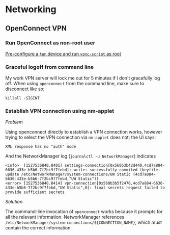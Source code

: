 # Networking

## OpenConnect VPN

### Run OpenConnect as non-root user

[Pre-configure a `tun` device and run `vpnc-script` as root](http://www.infradead.org/openconnect/nonroot.html)


### Graceful logoff from command line

My work VPN server will lock me out for 5 minutes if I don't gracefully log off.
When using `openconnect` from the command line, make sure to disconnect like so:

    killall -SIGINT 

### Establish VPN connection using nm-applet

*Problem*

Using openconnect directly to establish a VPN connection works,
however trying to select the VPN connection via `nm-applet` does not; the UI
says:

    XML response has no "auth" node

And the NetworkManager log (`journalctl -u NetworkManager`) indicates

    <info>  [1527536840.8401] settings-connection[0x560b3b42d440,4cd7a884-6636-433e-b5b6-7f2bc9f7febd]: write: successfully commited (keyfile: update /etc/NetworkManager/system-connections/UW Static (4cd7a884-6636-433e-b5b6-7f2bc9f7febd,"UW Static"))
    <error> [1527536840.8414] vpn-connection[0x560b3b5f2470,4cd7a884-6636-433e-b5b6-7f2bc9f7febd,"UW Static",0]: final secrets request failed to provide sufficient secrets

*Solution*

The command-line invocation of `openconnect` works because it prompts for all
the relevant information. NetworkManager references `/etc/NetworkManager/system-connections/${CONNECTION_NAME}`,
which must contain the correct information.
